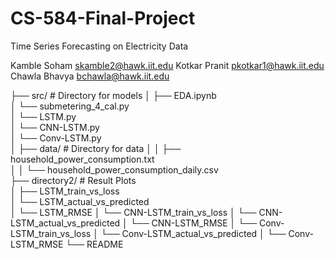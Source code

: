 # CS-584-Final-Project
Time Series Forecasting on Electricity Data

Kamble Soham <skamble2@hawk.iit.edu>
Kotkar Pranit <pkotkar1@hawk.iit.edu>
Chawla Bhavya <bchawla@hawk.iit.edu>

├── src/                                                     # Directory for models
│   ├── EDA.ipynb                                             
│   └── submetering_4_cal.py                                 
│   └── LSTM.py                                              
│   └── CNN-LSTM.py                                          
│   └── Conv-LSTM.py                                         
│   ├── data/                                                # Directory for data
│   │   ├── household_power_consumption.txt                  
│   │   └── household_power_consumption_daily.csv            
├── directory2/                                              # Result Plots          
│   ├── LSTM_train_vs_loss                                   
│   └── LSTM_actual_vs_predicted  
│   └── LSTM_RMSE
│   └── CNN-LSTM_train_vs_loss
│   └── CNN-LSTM_actual_vs_predicted 
│   └── CNN-LSTM_RMSE 
│   └── Conv-LSTM_train_vs_loss
│   └── Conv-LSTM_actual_vs_predicted
│   └── Conv-LSTM_RMSE 
└── README
